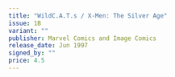 ```yaml
---
title: "WildC.A.T.s / X-Men: The Silver Age"
issue: 1B
variant: ""
publisher: Marvel Comics and Image Comics
release_date: Jun 1997
signed_by: ""
price: 4.5
---
```

